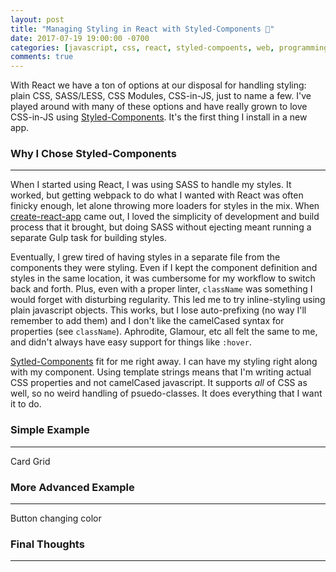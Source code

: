 ```yaml
---
layout: post
title: "Managing Styling in React with Styled-Components 💅"
date: 2017-07-19 19:00:00 -0700
categories: [javascript, css, react, styled-compoents, web, programming]
comments: true
---
```

With React we have a ton of options at our disposal for handling styling: plain CSS,
SASS/LESS, CSS Modules, CSS-in-JS, just to name a few. I've played around with many of 
these options and have really grown to love CSS-in-JS using 
[Styled-Components](https://www.styled-components.com). It's the first thing I install
in a new app.

### Why I Chose Styled-Components
---
When I started using React, I was using SASS to handle my styles. It worked, but getting 
webpack to do what I wanted with React was often finicky enough, let alone throwing more
loaders for styles in the mix. When [create-react-app]() came out, I loved the simplicity
of development and build process that it brought, but doing SASS without ejecting meant
running a separate Gulp task for building styles.

Eventually, I grew tired of having styles in a separate file from the components they were
styling. Even if I kept the component definition and styles in the same location, it was
cumbersome for my workflow to switch back and forth. Plus, even with a proper linter,
`className` was something I would forget with disturbing regularity. This led me to try
inline-styling using plain javascript objects. This works, but I lose auto-prefixing (no 
way I'll remember to add them) and I don't like the camelCased syntax for properties (see 
`className`). Aphrodite, Glamour, etc all felt the same to me, and didn't always have
easy support for things like `:hover`.

[Sytled-Components](https://www.styled-components.com) fit for me right away. I can have my
styling right along with my component. Using template strings means that I'm writing actual
CSS properties and not camelCased javascript. It supports *all* of CSS as well, so no weird
handling of psuedo-classes. It does everything that I want it to do.

### Simple Example
---
Card Grid

### More Advanced Example
---
Button changing color

### Final Thoughts
---
